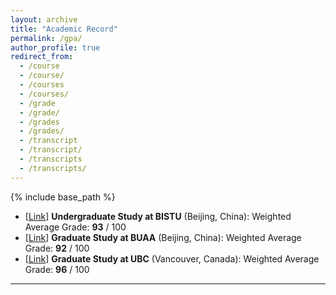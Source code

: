 ```yaml
---
layout: archive
title: "Academic Record"
permalink: /gpa/
author_profile: true
redirect_from:
  - /course
  - /course/
  - /courses
  - /courses/
  - /grade
  - /grade/
  - /grades
  - /grades/
  - /transcript
  - /transcript/
  - /transcripts
  - /transcripts/
---
```


{% include base_path %}

<script src="https://polyfill.io/v3/polyfill.min.js?features=es6"></script>
<script id="MathJax-script" async src="https://cdn.jsdelivr.net/npm/mathjax@3/es5/tex-mml-chtml.js"></script>
<script>
MathJax = {
  tex: {
    inlineMath: [['$', '$']],
    processEscapes: true
  }
};
</script>

- \[[Link](/gpa_bistu/)\] **Undergraduate Study at BISTU** (Beijing, China): Weighted Average Grade: **93** / 100
- \[[Link](/gpa_buaa/)\] **Graduate Study at BUAA** (Beijing, China): Weighted Average Grade: **92** / 100
- \[[Link](/gpa_ubc/)\] **Graduate Study at UBC** (Vancouver, Canada): Weighted Average Grade: **96** / 100

---
